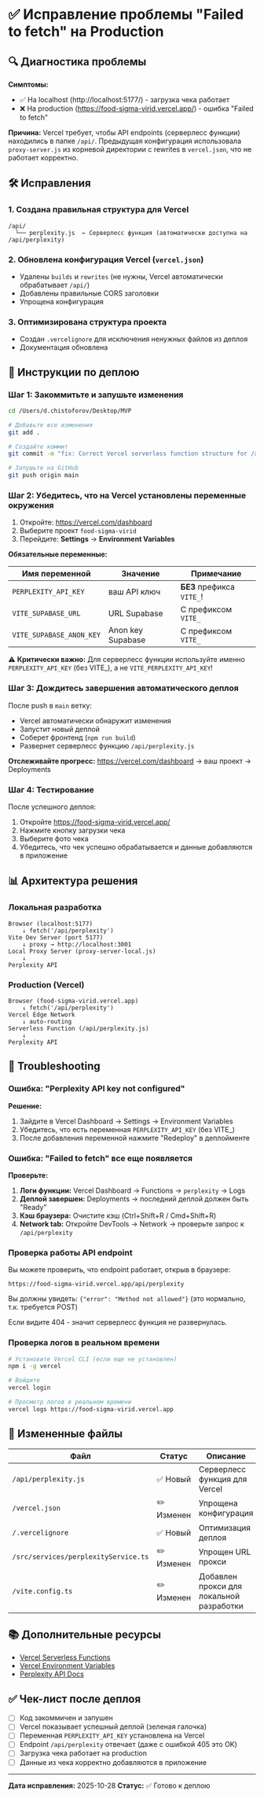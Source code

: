 # ✅ Исправление проблемы "Failed to fetch" на Production

## 🔍 Диагностика проблемы

**Симптомы:**
- ✅ На localhost (http://localhost:5177/) - загрузка чека работает
- ❌ На production (https://food-sigma-virid.vercel.app/) - ошибка "Failed to fetch"

**Причина:**
Vercel требует, чтобы API endpoints (серверлесс функции) находились в папке `/api/`. Предыдущая конфигурация использовала `proxy-server.js` из корневой директории с rewrites в `vercel.json`, что не работает корректно.

## 🛠️ Исправления

### 1. Создана правильная структура для Vercel
```
/api/
  └── perplexity.js  ← Серверлесс функция (автоматически доступна на /api/perplexity)
```

### 2. Обновлена конфигурация Vercel (`vercel.json`)
- Удалены `builds` и `rewrites` (не нужны, Vercel автоматически обрабатывает `/api/`)
- Добавлены правильные CORS заголовки
- Упрощена конфигурация

### 3. Оптимизирована структура проекта
- Создан `.vercelignore` для исключения ненужных файлов из деплоя
- Документация обновлена

## 🚀 Инструкции по деплою

### Шаг 1: Закоммитьте и запушьте изменения

```bash
cd /Users/d.chistoforov/Desktop/MVP

# Добавьте все изменения
git add .

# Создайте коммит
git commit -m "fix: Correct Vercel serverless function structure for /api/perplexity"

# Запушьте на GitHub
git push origin main
```

### Шаг 2: Убедитесь, что на Vercel установлены переменные окружения

1. Откройте: https://vercel.com/dashboard
2. Выберите проект `food-sigma-virid`
3. Перейдите: **Settings** → **Environment Variables**

**Обязательные переменные:**

| Имя переменной | Значение | Примечание |
|----------------|----------|------------|
| `PERPLEXITY_API_KEY` | ваш API ключ | **БЕЗ** префикса `VITE_`! |
| `VITE_SUPABASE_URL` | URL Supabase | С префиксом `VITE_` |
| `VITE_SUPABASE_ANON_KEY` | Anon key Supabase | С префиксом `VITE_` |

⚠️ **Критически важно:** Для серверлесс функции используйте именно `PERPLEXITY_API_KEY` (без VITE_), а не `VITE_PERPLEXITY_API_KEY`!

### Шаг 3: Дождитесь завершения автоматического деплоя

После push в `main` ветку:
- Vercel автоматически обнаружит изменения
- Запустит новый деплой
- Соберет фронтенд (`npm run build`)
- Развернет серверлесс функцию `/api/perplexity.js`

**Отслеживайте прогресс:** https://vercel.com/dashboard → ваш проект → Deployments

### Шаг 4: Тестирование

После успешного деплоя:

1. Откройте https://food-sigma-virid.vercel.app/
2. Нажмите кнопку загрузки чека
3. Выберите фото чека
4. Убедитесь, что чек успешно обрабатывается и данные добавляются в приложение

## 📊 Архитектура решения

### Локальная разработка
```
Browser (localhost:5177)
    ↓ fetch('/api/perplexity')
Vite Dev Server (port 5177)
    ↓ proxy → http://localhost:3001
Local Proxy Server (proxy-server-local.js)
    ↓
Perplexity API
```

### Production (Vercel)
```
Browser (food-sigma-virid.vercel.app)
    ↓ fetch('/api/perplexity')
Vercel Edge Network
    ↓ auto-routing
Serverless Function (/api/perplexity.js)
    ↓
Perplexity API
```

## 🔧 Troubleshooting

### Ошибка: "Perplexity API key not configured"

**Решение:**
1. Зайдите в Vercel Dashboard → Settings → Environment Variables
2. Убедитесь, что есть переменная `PERPLEXITY_API_KEY` (без VITE_)
3. После добавления переменной нажмите "Redeploy" в деплойменте

### Ошибка: "Failed to fetch" все еще появляется

**Проверьте:**
1. **Логи функции:** Vercel Dashboard → Functions → `perplexity` → Logs
2. **Деплой завершен:** Deployments → последний деплой должен быть "Ready"
3. **Кэш браузера:** Очистите кэш (Ctrl+Shift+R / Cmd+Shift+R)
4. **Network tab:** Откройте DevTools → Network → проверьте запрос к `/api/perplexity`

### Проверка работы API endpoint

Вы можете проверить, что endpoint работает, открыв в браузере:
```
https://food-sigma-virid.vercel.app/api/perplexity
```

Вы должны увидеть: `{"error": "Method not allowed"}` (это нормально, т.к. требуется POST)

Если видите 404 - значит серверлесс функция не развернулась.

### Проверка логов в реальном времени

```bash
# Установите Vercel CLI (если еще не установлен)
npm i -g vercel

# Войдите
vercel login

# Просмотр логов в реальном времени
vercel logs https://food-sigma-virid.vercel.app
```

## 📁 Измененные файлы

| Файл | Статус | Описание |
|------|--------|----------|
| `/api/perplexity.js` | ✅ Новый | Серверлесс функция для Vercel |
| `/vercel.json` | ✏️ Изменен | Упрощена конфигурация |
| `/.vercelignore` | ✅ Новый | Оптимизация деплоя |
| `/src/services/perplexityService.ts` | ✏️ Изменен | Упрощен URL прокси |
| `/vite.config.ts` | ✏️ Изменен | Добавлен прокси для локальной разработки |

## 📚 Дополнительные ресурсы

- [Vercel Serverless Functions](https://vercel.com/docs/functions/serverless-functions)
- [Vercel Environment Variables](https://vercel.com/docs/projects/environment-variables)
- [Perplexity API Docs](https://docs.perplexity.ai/)

## ✅ Чек-лист после деплоя

- [ ] Код закоммичен и запушен
- [ ] Vercel показывает успешный деплой (зеленая галочка)
- [ ] Переменная `PERPLEXITY_API_KEY` установлена на Vercel
- [ ] Endpoint `/api/perplexity` отвечает (даже с ошибкой 405 это OK)
- [ ] Загрузка чека работает на production
- [ ] Данные из чека корректно добавляются в приложение

---

**Дата исправления:** 2025-10-28
**Статус:** ✅ Готово к деплою

